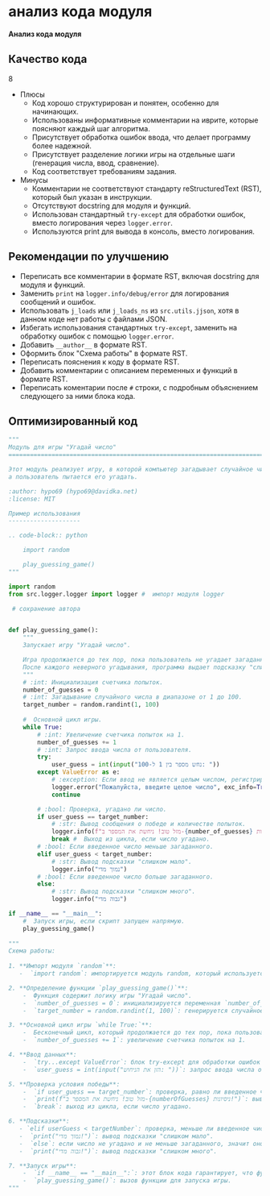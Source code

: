 # анализ кода модуля

**Анализ кода модуля**
    
## Качество кода
8
 -  Плюсы
    - Код хорошо структурирован и понятен, особенно для начинающих.
    - Использованы информативные комментарии на иврите, которые поясняют каждый шаг алгоритма.
    - Присутствует обработка ошибок ввода, что делает программу более надежной.
    - Присутствует разделение логики игры на отдельные шаги (генерация числа, ввод, сравнение).
    - Код соответствует требованиям задания.
 -  Минусы
    - Комментарии не соответствуют стандарту reStructuredText (RST), который был указан в инструкции.
    - Отсутствуют docstring для модуля и функций.
    - Использован стандартный `try-except` для обработки ошибок, вместо логирования через `logger.error`.
    - Используются print для вывода в консоль, вместо логирования.

## Рекомендации по улучшению

- Переписать все комментарии в формате RST, включая docstring для модуля и функций.
- Заменить `print` на `logger.info/debug/error` для логирования сообщений и ошибок.
- Использовать `j_loads` или `j_loads_ns` из `src.utils.jjson`, хотя в данном коде нет работы с файлами JSON.
- Избегать использования стандартных `try-except`, заменить на обработку ошибок с помощью `logger.error`.
- Добавить `__author__` в формате RST.
- Оформить блок "Схема работы" в формате RST.
- Переписать пояснения к коду в формате RST.
- Добавить комментарии с описанием переменных и функций в формате RST.
- Переписать коментарии после `#` строки, с подробным объяснением следующего за ними блока кода.
    
## Оптимизированный код
```python
"""
Модуль для игры "Угадай число"
=========================================================================================

Этот модуль реализует игру, в которой компьютер загадывает случайное число,
а пользователь пытается его угадать.

:author: hypo69 (hypo69@davidka.net)
:license: MIT

Пример использования
--------------------

.. code-block:: python

    import random

    play_guessing_game()
"""

import random
from src.logger.logger import logger #  импорт модуля logger

 # сохранение автора


def play_guessing_game():
    """
    Запускает игру "Угадай число".

    Игра продолжается до тех пор, пока пользователь не угадает загаданное число.
    После каждого неверного угадывания, программа выдает подсказку "слишком мало" или "слишком много".
    """
    # :int: Инициализация счетчика попыток.
    number_of_guesses = 0
    # :int: Загадывание случайного числа в диапазоне от 1 до 100.
    target_number = random.randint(1, 100)
    
    #  Основной цикл игры.
    while True:
        # :int: Увеличение счетчика попыток на 1.
        number_of_guesses += 1
        # :int: Запрос ввода числа от пользователя.
        try:
            user_guess = int(input("נחש מספר בין 1 ל-100: "))
        except ValueError as e:
            # :exception: Если ввод не является целым числом, регистрируется ошибка и начинается следующая итерация цикла.
            logger.error("Пожалуйста, введите целое число", exc_info=True)
            continue

        # :bool: Проверка, угадано ли число.
        if user_guess == target_number:
            # :str: Вывод сообщения о победе и количестве попыток.
            logger.info(f"מזל טוב! ניחשת את המספר ב-{number_of_guesses} ניסיונות!")
            break #  Выход из цикла, если число угадано.
        # :bool: Если введенное число меньше загаданного.
        elif user_guess < target_number:
            # :str: Вывод подсказки "слишком мало".
            logger.info("נמוך מדי")
        # :bool: Если введенное число больше загаданного.
        else:
            # :str: Вывод подсказки "слишком много".
            logger.info("גבוה מדי")

if __name__ == "__main__":
    #  Запуск игры, если скрипт запущен напрямую.
    play_guessing_game()
    
"""
Схема работы:
    
1. **Импорт модуля `random`**:
   -  `import random`: импортируется модуль random, который используется для генерации случайных чисел.

2. **Определение функции `play_guessing_game()`**:
    -  Функция содержит логику игры "Угадай число".
    -  `number_of_guesses = 0`: инициализируется переменная `number_of_guesses` для подсчета попыток.
    -  `target_number = random.randint(1, 100)`: генерируется случайное целое число от 1 до 100, которое сохраняется в переменной `target_number`.

3. **Основной цикл игры `while True:`**:
    -  Бесконечный цикл, который продолжается до тех пор, пока пользователь не угадает число (выход из цикла с помощью `break`).
    -  `number_of_guesses += 1`: увеличение счетчика попыток на 1.

4. **Ввод данных**:
    -  `try...except ValueError`: блок try-except для обработки ошибок ввода. Если пользователь введет не целое число, будет выведено сообщение об ошибке.
    -  `user_guess = int(input("הזן את הניחוש: "))`: запрос ввода числа от пользователя, которое преобразуется в целое число и сохраняется в переменной `user_guess`.

5. **Проверка условия победы**:
    -  `if user_guess == target_number`: проверка, равно ли введенное число загаданному числу.
    -  `print(f"מזל טוב! ניחשת את המספר ב-{numberOfGuesses} ניסיונות!")`: вывод сообщения о победе и количестве попыток.
    -  `break`: выход из цикла, если число угадано.

6. **Подсказки**:
   - `elif userGuess < targetNumber`: проверка, меньше ли введенное число загаданного.
   -  `print("נמוך מדי!")`: вывод подсказки "слишком мало".
   -  `else`: если число не угадано и не меньше загаданного, значит оно больше.
   -  `print("גבוה מדי!")`: вывод подсказки "слишком много".

7. **Запуск игры**:
    -  `if __name__ == "__main__":`: этот блок кода гарантирует, что функция `play_guessing_game()` будет запущена только если файл запущен напрямую, а не импортирован как модуль.
    -  `play_guessing_game()`: вызов функции для запуска игры.
"""